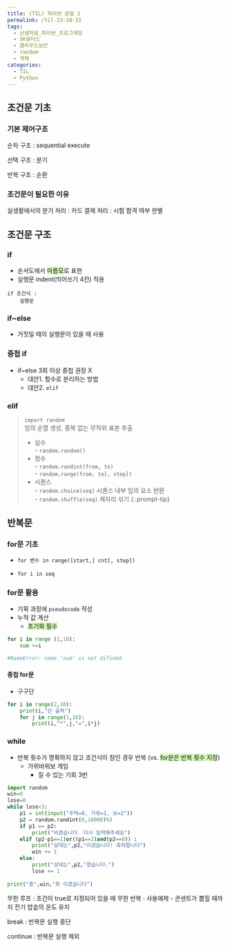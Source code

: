 ```yaml
---
title: (TIL) 파이썬 문법 2
permalink: /til-23-10-31
tags:
  - 난생처음_파이썬_프로그래밍
  - SK쉴더스
  - 클라우드보안
  - random
  - 객체
categories:
  - TIL
  - Python
---
```

## 조건문 기초

### 기본 제어구조
순차 구조
: sequential execute

선택 구조
: 분기

반복 구조
: 순환

### 조건문이 필요한 이유
실생활에서의 분기 처리
: 카드 결제 처리
: 시험 합격 여부 판별




## 조건문 구조

### if
- 순서도에서  <span style="background:#d3f8b6">마름모</span>로 표현
- 실행문 indent(띄어쓰기 4칸) 적용
```
if 조건식 :
    실행문
```

### if~else
- 거짓일 때의 실행문이 있을 때 사용

### 중첩 if
- if~else 3회 이상 중첩 권장 X
	- 대안1. 함수로 분리하는 방법
	- 대안2. `elif`

### elif

> `import random`  <br>
>  임의 순열 생성, 중복 없는 무작위 표본 추출
>  - 실수<br>
		- `random.random()`
> - 정수<br>
		- `random.randint(from, to)`  
		- `random.range(from, to[, step])`
> - 시퀀스<br>
		- `random.choice(seq)` 시퀀스 내부 임의 요소 반환<br>
		- `random.shuffle(seq)` 제자리 섞기
{:.prompt-tip}



## 반복문

### for문 기초
- `for 변수 in range([start,] cnt[, step])`

- `for i in seq`

### for문 활용
- 기획 과정에 `pseudocode` 작성
- 누적 값 계산 
	- <span style="background:#d3f8b6">초기화 필수</span>
	
```python
for i in range (1,10):
	sum +=i

#NameError: name 'sum' is not difined
```
#### 중첩 for문
- 구구단

```python
for i in range(2,10):
    print(i,"단 출력")
    for j in range(1,10):
        print(i,"*",j,"=",i*j)
```
### while
- 반복 횟수가 명확하지 않고 조건식이 참인 경우 반복 (vs. <span style="background:#d3f8b6">for문은 반복 횟수 지정</span>)
	- 가위바위보 게임
		- 질 수 있는 기회 3번

```python
import random
win=0
lose=0
while lose<3:
    p1 = int(input("주먹=0, 가위=1, 보=2"))
    p2 = random.randint(0,10000)%3
    if p1 == p2:
        print("비겼습니다. 다시 입력해주세요")  
    elif (p2-p1==1)or((p1==2)and(p2==0)) :
        print("상대는",p2,"이겼습니다! 축하합니다")
        win += 1
    else:
        print("상대는",p2,"졌습니다.")
        lose += 1
    
print("총",win,"회 이겼습니다")

```

무한 루프
: 조건이 true로 지정되어 있을 때 무한 반복
: 사용예제 -  콘센트가 뽑힐 때까지 전기 밥솥의 온도 유지

break
: 반복문 실행 중단

continue
: 반복문 실행 제외